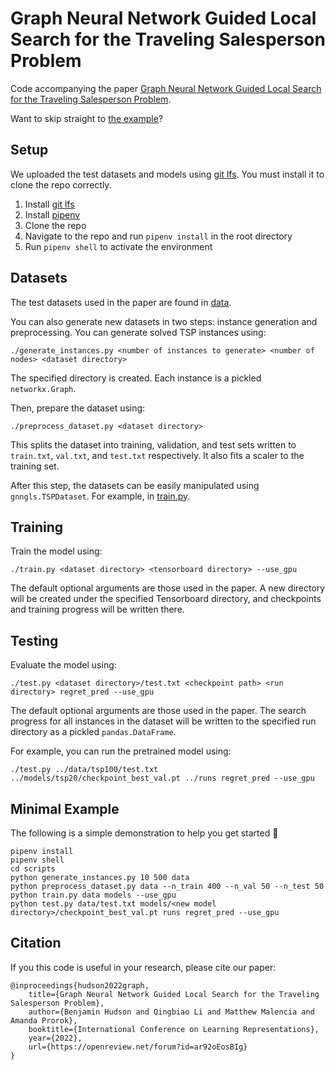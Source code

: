 # Graph Neural Network Guided Local Search for the Traveling Salesperson Problem

Code accompanying the paper [Graph Neural Network Guided Local Search for the Traveling Salesperson Problem](https://arxiv.org/abs/2110.05291).

Want to skip straight to [the example](https://github.com/proroklab/gnngls#example)?

## Setup
We uploaded the test datasets and models using [git lfs](https://git-lfs.github.com/). You must install it to clone the repo correctly.

1. Install [git lfs](https://git-lfs.github.com/)
2. Install [pipenv](https://pipenv.pypa.io)
3. Clone the repo
4. Navigate to the repo and run `pipenv install` in the root directory
5. Run `pipenv shell` to activate the environment

## Datasets
The test datasets used in the paper are found in [data](https://github.com/proroklab/gnngls/tree/master/data).

You can also generate new datasets in two steps: instance generation and preprocessing. You can generate solved TSP instances using:
```
./generate_instances.py <number of instances to generate> <number of nodes> <dataset directory>
```

The specified directory is created. Each instance is a pickled `networkx.Graph`.

Then, prepare the dataset using:
```
./preprocess_dataset.py <dataset directory>
```
This splits the dataset into training, validation, and test sets written to `train.txt`, `val.txt`, and `test.txt` respectively. It also fits a scaler to the training set.

After this step, the datasets can be easily manipulated using `gnngls.TSPDataset`. For example, in [train.py](https://github.com/ben-hudson/gnngls/blob/master/scripts/train.py#L89).

## Training
Train the model using:
```
./train.py <dataset directory> <tensorboard directory> --use_gpu
```
The default optional arguments are those used in the paper. A new directory will be created under the specified Tensorboard directory, and checkpoints and training progress will be written there.

## Testing
Evaluate the model using:
```
./test.py <dataset directory>/test.txt <checkpoint path> <run directory> regret_pred --use_gpu
```
The default optional arguments are those used in the paper. The search progress for all instances in the dataset will be written to the specified run directory as a pickled `pandas.DataFrame`.

For example, you can run the pretrained model using:
```
./test.py ../data/tsp100/test.txt ../models/tsp20/checkpoint_best_val.pt ../runs regret_pred --use_gpu
```

## Minimal Example
The following is a simple demonstration to help you get started 🙂
```
pipenv install
pipenv shell
cd scripts
python generate_instances.py 10 500 data
python preprocess_dataset.py data --n_train 400 --n_val 50 --n_test 50
python train.py data models --use_gpu
python test.py data/test.txt models/<new model directory>/checkpoint_best_val.pt runs regret_pred --use_gpu
```

## Citation
If you this code is useful in your research, please cite our paper:
```
@inproceedings{hudson2022graph,
    title={Graph Neural Network Guided Local Search for the Traveling Salesperson Problem},
    author={Benjamin Hudson and Qingbiao Li and Matthew Malencia and Amanda Prorok},
    booktitle={International Conference on Learning Representations},
    year={2022},
    url={https://openreview.net/forum?id=ar92oEosBIg}
}
```
